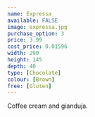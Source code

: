 ```yaml
---
name: Expressa
available: FALSE
image: expressa.jpg
purchase_option: 3
price: 3.99
cost_price: 0.01596
width: 290
height: 145
depth: 40
type: [Chocolate]
colour: [Brown]
free: [Gluten]
---
```

Coffee cream and gianduja.